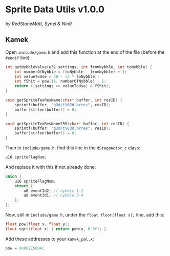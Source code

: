 # Sprite Data Utils v1.0.0
*by RedStoneMatt, Synel & Nin0*

## Kamek
Open `include/game.h` and add this function at the end of the file (before the `#endif` line):
```cpp
int getNybbleValue(u32 settings, int fromNybble, int toNybble) {
	int numberOfNybble = (toNybble - fromNybble) + 1;
	int valueToUse = 48 - (4 * toNybble);
	int fShit = pow(16, numberOfNybble) - 1;
	return ((settings >> valueToUse) & fShit);
}

void getSpriteTexResName(char* buffer, int resID) {
	sprintf(buffer, "g3d/t%02d.brres", resID);
	buffer[strlen(buffer)] = 0;
}

void getSpriteTexResName255(char* buffer, int resID) {
	sprintf(buffer, "g3d/t%03d.brres", resID);
	buffer[strlen(buffer)] = 0;
}
```

Then in `include/game.h`, find this line in the `dStageActor_c` class:
```cpp
u16 spriteFlagNum;
```
And replace it with this if not already done:
```cpp
union {
	u16 spriteFlagNum;
	struct {
		u8 eventId2; // nybble 1-2
		u8 eventId1; // nybble 3-4
	};
};
```

Now, still in `include/game.h`, under the `float floor(float x);` line, add this:
```cpp
float pow(float x, float y);
float sqrt(float x) { return pow(x, 0.5f); }
```

Add these addresses to your `kamek_pal.x`:
```cpp
pow = 0x802E5894;
```
